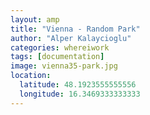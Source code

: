 ```yaml
---
layout: amp
title: "Vienna - Random Park"
author: "Alper Kalaycioglu"
categories: whereiwork
tags: [documentation]
image: vienna35-park.jpg
location:
  latitude: 48.1923555555556
  longitude: 16.3469333333333
---
```


